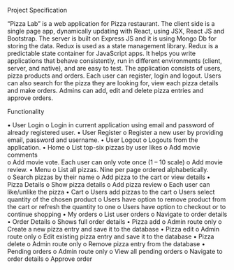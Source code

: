 Project Specification

“Pizza Lab” is a web application for Pizza restaurant. The client side is a single page app, dynamically updating with React, using JSX, React JS and Bootstrap. The server is built on Express JS and it is using Mongo Db for storing the data. Redux is used as a state management library. Redux is a predictable state container for JavaScript apps. It helps you write applications that behave consistently, run in different environments (client, server, and native), and are easy to test. The application consists of users, pizza products and orders. Each user can register, login and logout. Users can also search for the pizza they are looking for, view each pizza details and make orders. Admins can add, edit and delete pizza entries and approve orders.

Functionality 

•	User Login 
  o	Login in current application using email and password of already registered user. 
•	User Register 
  o	Register a new user by providing email, password and username. 
•	User Logout 
  o	Logouts from the application. 
•	Home 
  o	List top-six pizzas by user likes
  o	Add movie comments  
  o	Add movie vote. Each user can only vote once (1 – 10 scale) 
  o	Add movie review. 
•	Menu
  o	List all pizzas. Nine per page ordered alphabetically.  
  o	Search pizzas by their name
  o	Add pizza to the cart or view details
•	Pizza Details
  o	Show pizza details
  o	Add pizza review
  o	Each user can like/unlike the pizza
•	Cart
  o	Users add pizzas to the cart
  o	Users select quantity of the chosen product
  o	Users have option to remove product from the cart or refresh the quantity to one
  o	Users have option to checkout or to continue shopping
•	My orders
  o	List user orders
  o	Navigate to order details
•	Order Details
  o	Shows full order details
•	Pizza add 
  o	Admin route only
  o	Create a new pizza entry and save it to the database
•	Pizza edit 
  o	Admin route only
  o	Edit existing pizza entry and save it to the database
•	Pizza delete
  o	Admin route only
  o	Remove pizza entry from the database
•	Pending orders 
  o	Admin route only
  o	View all pending orders
  o	Navigate to order details
  o	Approve order

